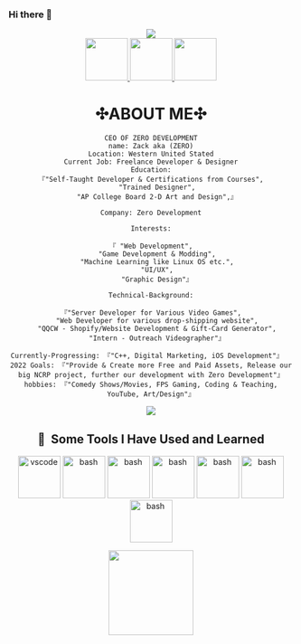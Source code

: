 <link rel="stylesheet" href="https://cdnjs.cloudflare.com/ajax/libs/font-awesome/4.7.0/css/font-awesome.min.css">

### Hi there 👋

<!--
**ZeroScriptz/ZeroScriptz** is a ✨ _special_ ✨ repository because its `README.md` (this file) appears on your GitHub profile.

Here are some ideas to get you started:

- 🔭 I’m currently working on ...
- 🌱 I’m currently learning ...
- 👯 I’m looking to collaborate on ...
- 🤔 I’m looking for help with ...
- 💬 Ask me about ...
- 📫 How to reach me: ...
- 😄 Pronouns: ...
- ⚡ Fun fact: ...
-->
<div align = center>
<img src="https://capsule-render.vercel.app/api?type=waving&color=gradient&height=300&section=header&fontSize=90&text=Welcome🖥%!" />
</div>
<div align = center>
<a href="https://www.instagram.com/zacks.design/">
  <img height="75" src="https://img.icons8.com/neon/344/experimental-instagram-new-neon.png"/>
</a>
<a href="https://www.linkedin.com/in/zack-darnell-837596201/">
  <img height="75" src="https://img.icons8.com/3d-fluency/344/linkedin.png"/>
</a>
<a href="https://zerodev.info">
  <img height="75" src="https://img.icons8.com/fluency/344/internet.png"/>
</a>

# ✣ABOUT ME✣
 ```red
CEO OF ZERO DEVELOPMENT
name: Zack aka (ZERO)
Location: Western United Stated
Current Job: Freelance Developer & Designer
Education:
 『"Self-Taught Developer & Certifications from Courses",
    "Trained Designer",
    "AP College Board 2-D Art and Design",』
    
Company: Zero Development

Interests:

 『 "Web Development",
    "Game Development & Modding",
    "Machine Learning like Linux OS etc.",
    "UI/UX",
    "Graphic Design"』
    
Technical-Background:

『"Server Developer for Various Video Games",
    "Web Developer for various drop-shipping website",
    "QQCW - Shopify/Website Development & Gift-Card Generator",
    "Intern - Outreach Videographer"』
  
Currently-Progressing: 『"C++, Digital Marketing, iOS Development"』  
2022 Goals: 『"Provide & Create more Free and Paid Assets, Release our big NCRP project, further our development with Zero Development"』
hobbies: 『"Comedy Shows/Movies, FPS Gaming, Coding & Teaching, YouTube, Art/Design"』
```


<img src="https://raw.githubusercontent.com/thepiyushmalhotra/thepiyushmalhotra/06eafd3aa63e8d0d41ed08717d3905ef064e460b/github-contribution-grid-snake.svg"/>
<h2> 🚀 &nbsp;Some Tools I Have Used and Learned</h2>
<p align="center">
<img src="https://img.icons8.com/nolan/344/html-5.png" alt="vscode" width="75" height="75"/>
<img src="https://img.icons8.com/nolan/344/html-filetype.png" alt="bash" width="75" height="75"/>
<img src="https://img.icons8.com/nolan/344/sql.png" alt="bash" width="75" height="75"/>
<img src="https://img.icons8.com/nolan/452/js.png" alt="bash" width="75" height="75"/>
<img src="https://img.icons8.com/nolan/452/json.png" alt="bash" width="75" height="75"/>
<img src="https://img.icons8.com/nolan/452/css-filetype.png" alt="bash" width="75" height="75"/>
<img src="https://img.icons8.com/external-others-iconmarket/344/external-lua-file-types-others-iconmarket-2.png" alt="bash" width="75" height="75"/>
</p>
<img height="150" width="150" src="https://i.imgur.com/g1rn3bz.png"/>
</div>




  
